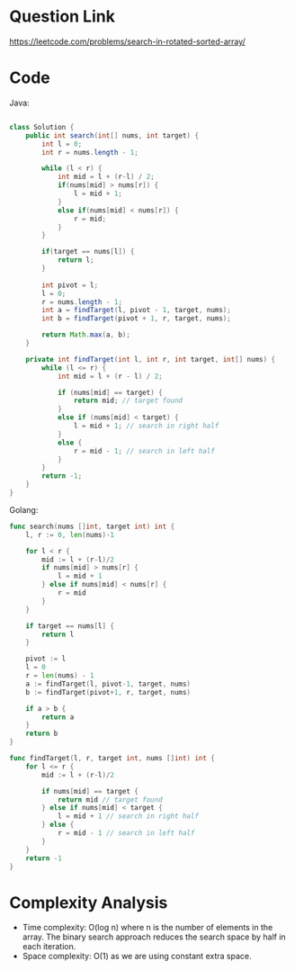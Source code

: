 # Question Link

https://leetcode.com/problems/search-in-rotated-sorted-array/

# Code
Java:
```java

class Solution {
    public int search(int[] nums, int target) {
        int l = 0;
        int r = nums.length - 1;

        while (l < r) {
            int mid = l + (r-l) / 2;
            if(nums[mid] > nums[r]) {
                l = mid + 1;
            }
            else if(nums[mid] < nums[r]) {
                r = mid;
            }
        }

        if(target == nums[l]) {
            return l;
        }
        
        int pivot = l;
        l = 0;
        r = nums.length - 1;
        int a = findTarget(l, pivot - 1, target, nums);
        int b = findTarget(pivot + 1, r, target, nums);

        return Math.max(a, b);
    }

    private int findTarget(int l, int r, int target, int[] nums) {
        while (l <= r) {
            int mid = l + (r - l) / 2;

            if (nums[mid] == target) {
                return mid; // target found
            } 
            else if (nums[mid] < target) {
                l = mid + 1; // search in right half
            } 
            else {
                r = mid - 1; // search in left half
            }
        }
        return -1;
    }
}
```

Golang:
```go
func search(nums []int, target int) int {
    l, r := 0, len(nums)-1

    for l < r {
        mid := l + (r-l)/2
        if nums[mid] > nums[r] {
            l = mid + 1
        } else if nums[mid] < nums[r] {
            r = mid
        }
    }

    if target == nums[l] {
        return l
    }

    pivot := l
    l = 0
    r = len(nums) - 1
    a := findTarget(l, pivot-1, target, nums)
    b := findTarget(pivot+1, r, target, nums)

    if a > b {
        return a
    }
    return b
}

func findTarget(l, r, target int, nums []int) int {
    for l <= r {
        mid := l + (r-l)/2

        if nums[mid] == target {
            return mid // target found
        } else if nums[mid] < target {
            l = mid + 1 // search in right half
        } else {
            r = mid - 1 // search in left half
        }
    }
    return -1
}
```

# Complexity Analysis
- Time complexity: O(log n) where n is the number of elements in the array. The binary search approach reduces the search space by half in each iteration.
- Space complexity: O(1) as we are using constant extra space.